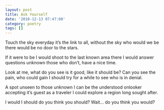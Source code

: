 ```yaml
---
layout: post
title: Ask Yourself
date: '2010-12-13 07:47:00'
category: poetry
tags: []
---
```


Touch the sky everyday
it’s the link to all,
without the sky who would we be
there would be no door to the stars.

If it were to be
I would shoot to the last known area
there I would answer questions unknown
those who don’t, have a nice time.

Look at me, what do you see
is it good, like it should be?
Can you see the pain, who could gain
I should try for a while
to see who is in denial.

A spot unseen to those unknown
I can be the understood onlooker
accepting it’s guest as a traveler
I could explore a region long sought after.

I would
I should
do you think you should?
Wait…
do you think you would?
